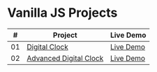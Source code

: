 # Vanilla JS Projects

|  #  | Project                                                                                                                     | Live Demo                                                                         |
| :-: | --------------------------------------------------------------------------------------------------------------------------- | --------------------------------------------------------------------------------- |
| 01  | [Digital Clock](https://github.com/anandkumardev/vanilla-js/tree/main/digital-clock)                             | [Live Demo](https://digital-clock-anandkumar14.vercel.app/)
| 02  | [Advanced Digital Clock](https://github.com/anandkumardev/vanilla-js/tree/main/advanced-digital-clock)                             | [Live Demo](https://advanced-digital-clock.vercel.app/)
